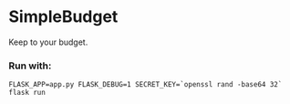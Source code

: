 # SimpleBudget

Keep to your budget. 

### Run with:
```
FLASK_APP=app.py FLASK_DEBUG=1 SECRET_KEY=`openssl rand -base64 32` flask run
```
